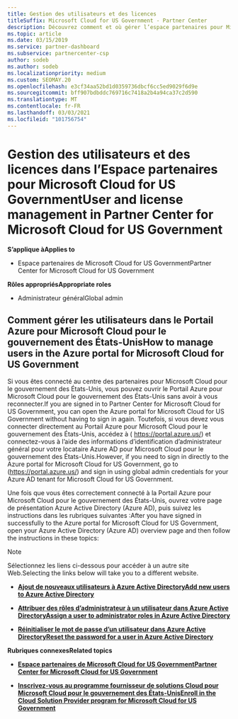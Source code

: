 ```yaml
---
title: Gestion des utilisateurs et des licences
titleSuffix: Microsoft Cloud for US Government - Partner Center
description: Découvrez comment et où gérer l’espace partenaires pour Microsoft Cloud pour les partenaires, les clients et les licences du gouvernement des États-Unis, ainsi que les réinitialisations de mot de passe.
ms.topic: article
ms.date: 03/15/2019
ms.service: partner-dashboard
ms.subservice: partnercenter-csp
author: sodeb
ms.author: sodeb
ms.localizationpriority: medium
ms.custom: SEOMAY.20
ms.openlocfilehash: e3cf34aa52bd1d0359736dbcf6cc5ed9029f6d9e
ms.sourcegitcommit: bff907bdbddc769716c7418a2b4a94ca37c2d590
ms.translationtype: MT
ms.contentlocale: fr-FR
ms.lasthandoff: 03/03/2021
ms.locfileid: "101756754"
---
```

# <a name="user-and-license-management-in-partner-center-for-microsoft-cloud-for-us-government"></a><span data-ttu-id="68910-103">Gestion des utilisateurs et des licences dans l’Espace partenaires pour Microsoft Cloud for US Government</span><span class="sxs-lookup"><span data-stu-id="68910-103">User and license management in Partner Center for Microsoft Cloud for US Government</span></span>

<span data-ttu-id="68910-104">**S’applique à**</span><span class="sxs-lookup"><span data-stu-id="68910-104">**Applies to**</span></span>

- <span data-ttu-id="68910-105">Espace partenaires de Microsoft Cloud for US Government</span><span class="sxs-lookup"><span data-stu-id="68910-105">Partner Center for Microsoft Cloud for US Government</span></span>

<span data-ttu-id="68910-106">**Rôles appropriés**</span><span class="sxs-lookup"><span data-stu-id="68910-106">**Appropriate roles**</span></span>

- <span data-ttu-id="68910-107">Administrateur général</span><span class="sxs-lookup"><span data-stu-id="68910-107">Global admin</span></span>

## <a name="how-to-manage-users-in-the-azure-portal-for-microsoft-cloud-for-us-government"></a><span data-ttu-id="68910-108">Comment gérer les utilisateurs dans le Portail Azure pour Microsoft Cloud pour le gouvernement des États-Unis</span><span class="sxs-lookup"><span data-stu-id="68910-108">How to manage users in the Azure portal for Microsoft Cloud for US Government</span></span>

<span data-ttu-id="68910-109">Si vous êtes connecté au centre des partenaires pour Microsoft Cloud pour le gouvernement des États-Unis, vous pouvez ouvrir le Portail Azure pour Microsoft Cloud pour le gouvernement des États-Unis sans avoir à vous reconnecter.</span><span class="sxs-lookup"><span data-stu-id="68910-109">If you are signed in to Partner Center for Microsoft Cloud for US Government, you can open the Azure portal for Microsoft Cloud for US Government without having to sign in again.</span></span> <span data-ttu-id="68910-110">Toutefois, si vous devez vous connecter directement au Portail Azure pour Microsoft Cloud pour le gouvernement des États-Unis, accédez à ( https://portal.azure.us/) et connectez-vous à l’aide des informations d’identification d’administrateur général pour votre locataire Azure AD pour Microsoft Cloud pour le gouvernement des États-Unis.</span><span class="sxs-lookup"><span data-stu-id="68910-110">However, if you need to sign in directly to the Azure portal for Microsoft Cloud for US Government, go to (https://portal.azure.us/) and sign in using global admin credentials for your Azure AD tenant for Microsoft Cloud for US Government.</span></span>

<span data-ttu-id="68910-111">Une fois que vous êtes correctement connecté à la Portail Azure pour Microsoft Cloud pour le gouvernement des États-Unis, ouvrez votre page de présentation Azure Active Directory (Azure AD), puis suivez les instructions dans les rubriques suivantes :</span><span class="sxs-lookup"><span data-stu-id="68910-111">After you have signed in successfully to the Azure portal for Microsoft Cloud for US Government, open your Azure Active Directory (Azure AD) overview page and then follow the instructions in these topics:</span></span>

> [!NOTE]  
> <span data-ttu-id="68910-112">Sélectionnez les liens ci-dessous pour accéder à un autre site Web.</span><span class="sxs-lookup"><span data-stu-id="68910-112">Selecting the links below will take you to a different website.</span></span> 

-  [<span data-ttu-id="68910-113">**Ajout de nouveaux utilisateurs à Azure Active Directory**</span><span class="sxs-lookup"><span data-stu-id="68910-113">**Add new users to Azure Active Directory**</span></span>](/azure/active-directory/active-directory-users-create-azure-portal)

-  [<span data-ttu-id="68910-114">**Attribuer des rôles d’administrateur à un utilisateur dans Azure Active Directory**</span><span class="sxs-lookup"><span data-stu-id="68910-114">**Assign a user to administrator roles in Azure Active Directory**</span></span>](/azure/active-directory/active-directory-users-assign-role-azure-portal)

-  [<span data-ttu-id="68910-115">**Réinitialiser le mot de passe d’un utilisateur dans Azure Active Directory**</span><span class="sxs-lookup"><span data-stu-id="68910-115">**Reset the password for a user in Azure Active Directory**</span></span>](/azure/active-directory/active-directory-users-reset-password-azure-portal)

<span data-ttu-id="68910-116">**Rubriques connexes**</span><span class="sxs-lookup"><span data-stu-id="68910-116">**Related topics**</span></span>

-  [<span data-ttu-id="68910-117">**Espace partenaires de Microsoft Cloud for US Government**</span><span class="sxs-lookup"><span data-stu-id="68910-117">**Partner Center for Microsoft Cloud for US Government**</span></span>](partner-center-for-microsoft-us-govt-cloud.md)

-  [<span data-ttu-id="68910-118">**Inscrivez-vous au programme fournisseur de solutions Cloud pour Microsoft Cloud pour le gouvernement des États-Unis**</span><span class="sxs-lookup"><span data-stu-id="68910-118">**Enroll in the Cloud Solution Provider program for Microsoft Cloud for US Government**</span></span>](enroll-in-csp-for-microsoft-us-govt-cloud.md)